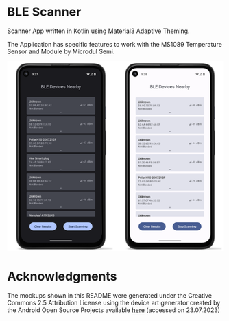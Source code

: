 # BLE Scanner

Scanner App written in Kotlin using Material3 Adaptive Theming.

The Application has specific features to work with the MS1089 Temperature Sensor and Module by Microdul Semi.

![BLE Scanner App](/images/scanning_mockup.png)




# Acknowledgments
The mockups shown in this README were generated under the Creative Commons 2.5 Attribution License using
the device art generator created by the Android Open Source Projects available [here](https://developer.android.com/distribute/marketing-tools/device-art-generator) (accessed on
23.07.2023)
